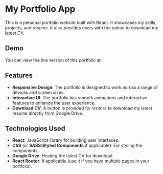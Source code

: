 # My Portfolio App

This is a personal portfolio website built with React. It showcases my skills, projects, and resume. It also provides users with the option to download my latest CV.

## Demo

You can view the live version of this portfolio at:  

## Features

- **Responsive Design**: The portfolio is designed to work across a range of devices and screen sizes.
- **Interactive UI**: The portfolio has smooth animations and interactive features to enhance the user experience.
- **Download CV**: A button is provided for visitors to download my latest resume directly from Google Drive.

## Technologies Used

- **React**: JavaScript library for building user interfaces.
- **CSS** (or **SASS**/**Styled Components** if applicable): For styling the components.
- **Google Drive**: Hosting the latest CV for download.
- **React Router**: If applicable (use it if you have multiple pages in your portfolio).
